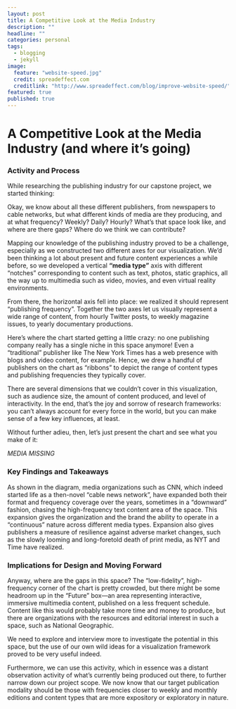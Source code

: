 ```yaml
---
layout: post
title: A Competitive Look at the Media Industry
description: ""
headline: ""
categories: personal
tags: 
  - blogging
  - jekyll
image: 
  feature: "website-speed.jpg"
  credit: spreadeffect.com
  creditlink: "http://www.spreadeffect.com/blog/improve-website-speed/"
featured: true
published: true
---
```

# A Competitive Look at the Media Industry (and where it’s going)
### Activity and Process
While researching the publishing industry for our capstone project, we started thinking:

Okay, we know about all these different publishers, from newspapers to cable networks, but what different kinds of media are they producing, and at what frequency? Weekly? Daily? Hourly? What’s that space look like, and where are there gaps? Where do we think we can contribute?

Mapping our knowledge of the publishing industry proved to be a challenge, especially as we constructed two different axes for our visualization. We’d been thinking a lot about present and future content experiences a while before, so we developed a vertical **“media type”** axis with different “notches” corresponding to content such as text, photos, static graphics, all the way up to multimedia such as video, movies, and even virtual reality environments.

From there, the horizontal axis fell into place: we realized it should represent “publishing frequency”. Together the two axes let us visually represent a wide range of content, from hourly Twitter posts, to weekly magazine issues, to yearly documentary productions.

Here’s where the chart started getting a little crazy: no one publishing company really has a single niche in this space anymore! Even a “traditional” publisher like The New York Times has a web presence with blogs and video content, for example. Hence, we drew a handful of publishers on the chart as “ribbons” to depict the range of content types and publishing frequencies they typically cover.

There are several dimensions that we couldn’t cover in this visualization, such as audience size, the amount of content produced, and level of interactivity. In the end, that’s the joy and sorrow of research frameworks: you can’t always account for every force in the world, but you can make sense of a few key influences, at least.

Without further adieu, then, let’s just present the chart and see what you make of it:

*MEDIA MISSING*

### Key Findings and Takeaways 
As shown in the diagram, media organizations such as CNN, which indeed started life as a then-novel “cable news network”, have expanded both their format and frequency coverage over the years, sometimes in a “downward” fashion, chasing the high-frequency text content area of the space. This expansion gives the organization and the brand the ability to operate in a “continuous” nature across different media types. Expansion also gives publishers a measure of resilience against adverse market changes, such as the slowly looming and long-foretold death of print media, as NYT and Time have realized.

### Implications for Design and Moving Forward
Anyway, where are the gaps in this space? The “low-fidelity”, high-frequency corner of the chart is pretty crowded, but there might be some headroom up in the “Future” box—an area representing interactive, immersive multimedia content, published on a less frequent schedule. Content like this would probably take more time and money to produce, but there are organizations with the resources and editorial interest in such a space, such as National Geographic.

We need to explore and interview more to investigate the potential in this space, but the use of our own wild ideas for a visualization framework proved to be very useful indeed. 

Furthermore, we can use this activity, which in essence was a distant observation activity of what’s currently being produced out there, to further narrow down our project scope. We now know that our target publication modality should be those with frequencies closer to weekly and monthly editions and content types that are more expository or exploratory in nature.

